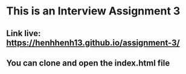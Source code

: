 # This is an Interview Assignment 3
## Link live: https://henhhenh13.github.io/assignment-3/
## You can clone and open the index.html file